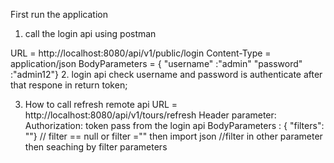 First run the application 
1. call the login api using postman
 
 URL = http://localhost:8080/api/v1/public/login
 Content-Type = application/json
 BodyParameters = { "username" :"admin"
		    "password" :"admin12"}
2. login api check username and password is authenticate after that respone in return token;

3. How to call refresh remote api
    URL = http://localhost:8080/api/v1/tours/refresh
    Header parameter:
    Authorization: token pass from the login api 
    BodyParameters :  {
			 "filters": ""}  // filter == null or filter =""   then import json
                                         //filter in other parameter then seaching by filter parameters 


  














 